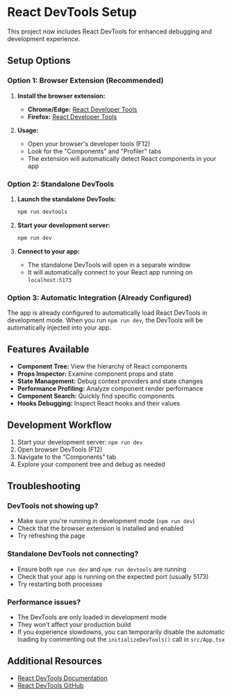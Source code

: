 # React DevTools Setup

This project now includes React DevTools for enhanced debugging and development experience.

## Setup Options

### Option 1: Browser Extension (Recommended)

1. **Install the browser extension:**

   - **Chrome/Edge:** [React Developer Tools](https://chrome.google.com/webstore/detail/react-developer-tools/fmkadmapgofadopljbjfkapdkoienihi)
   - **Firefox:** [React Developer Tools](https://addons.mozilla.org/en-US/firefox/addon/react-devtools/)

2. **Usage:**
   - Open your browser's developer tools (F12)
   - Look for the "Components" and "Profiler" tabs
   - The extension will automatically detect React components in your app

### Option 2: Standalone DevTools

1. **Launch the standalone DevTools:**

   ```bash
   npm run devtools
   ```

2. **Start your development server:**

   ```bash
   npm run dev
   ```

3. **Connect to your app:**
   - The standalone DevTools will open in a separate window
   - It will automatically connect to your React app running on `localhost:5173`

### Option 3: Automatic Integration (Already Configured)

The app is already configured to automatically load React DevTools in development mode. When you run `npm run dev`, the DevTools will be automatically injected into your app.

## Features Available

- **Component Tree:** View the hierarchy of React components
- **Props Inspector:** Examine component props and state
- **State Management:** Debug context providers and state changes
- **Performance Profiling:** Analyze component render performance
- **Component Search:** Quickly find specific components
- **Hooks Debugging:** Inspect React hooks and their values

## Development Workflow

1. Start your development server: `npm run dev`
2. Open browser DevTools (F12)
3. Navigate to the "Components" tab
4. Explore your component tree and debug as needed

## Troubleshooting

### DevTools not showing up?

- Make sure you're running in development mode (`npm run dev`)
- Check that the browser extension is installed and enabled
- Try refreshing the page

### Standalone DevTools not connecting?

- Ensure both `npm run dev` and `npm run devtools` are running
- Check that your app is running on the expected port (usually 5173)
- Try restarting both processes

### Performance issues?

- The DevTools are only loaded in development mode
- They won't affect your production build
- If you experience slowdowns, you can temporarily disable the automatic loading by commenting out the `initializeDevTools()` call in `src/App.tsx`

## Additional Resources

- [React DevTools Documentation](https://react.dev/learn/react-developer-tools)
- [React DevTools GitHub](https://github.com/facebook/react/tree/main/packages/react-devtools)
